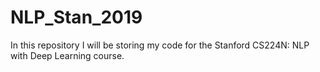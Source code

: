# NLP_Stan_2019
In this repository I will be storing my code for the Stanford CS224N: NLP with Deep Learning course. 
